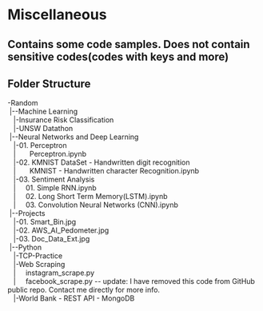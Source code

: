 # Miscellaneous
## Contains some code samples. Does not contain sensitive codes(codes with keys and more)
Folder Structure
------------------------------------------------------------
-Random\
&nbsp;|--Machine Learning\
&nbsp;&nbsp;&nbsp;|-Insurance Risk Classification\
&nbsp;&nbsp;&nbsp;|-UNSW Datathon\
&nbsp;|--Neural Networks and Deep Learning\
&nbsp;&nbsp;&nbsp;|-01. Perceptron\
&nbsp;&nbsp;&nbsp;|&nbsp;&nbsp;&nbsp;&nbsp;&nbsp;&nbsp; Perceptron.ipynb\
&nbsp;&nbsp;&nbsp;|-02. KMNIST DataSet - Handwritten digit recognition\
&nbsp;&nbsp;&nbsp;|&nbsp;&nbsp;&nbsp;&nbsp;&nbsp;&nbsp; KMNIST - Handwritten character Recognition.ipynb\
&nbsp;&nbsp;&nbsp;|-03. Sentiment Analysis\
&nbsp;&nbsp;&nbsp;|&nbsp;&nbsp;&nbsp;&nbsp;&nbsp;01. Simple RNN.ipynb\
&nbsp;&nbsp;&nbsp;|&nbsp;&nbsp;&nbsp;&nbsp;&nbsp;02. Long Short Term Memory(LSTM).ipynb\
&nbsp;&nbsp;&nbsp;|&nbsp;&nbsp;&nbsp;&nbsp;&nbsp;03. Convolution Neural Networks (CNN).ipynb\
&nbsp;|--Projects\
&nbsp;&nbsp;&nbsp;|-01. Smart_Bin.jpg\
&nbsp;&nbsp;&nbsp;|-02. AWS_AI_Pedometer.jpg\
&nbsp;&nbsp;&nbsp;|-03. Doc_Data_Ext.jpg\
&nbsp;|--Python\
&nbsp;&nbsp;&nbsp;|-TCP-Practice\
&nbsp;&nbsp;&nbsp;|-Web Scraping\
&nbsp;&nbsp;&nbsp;|&nbsp;&nbsp;&nbsp;&nbsp;&nbsp;instagram_scrape.py\
&nbsp;&nbsp;&nbsp;|&nbsp;&nbsp;&nbsp;&nbsp;&nbsp;facebook_scrape.py -- update: I have removed this code from GitHub public repo. Contact me directly for more info.\
&nbsp;&nbsp;&nbsp;|-World Bank - REST API - MongoDB
